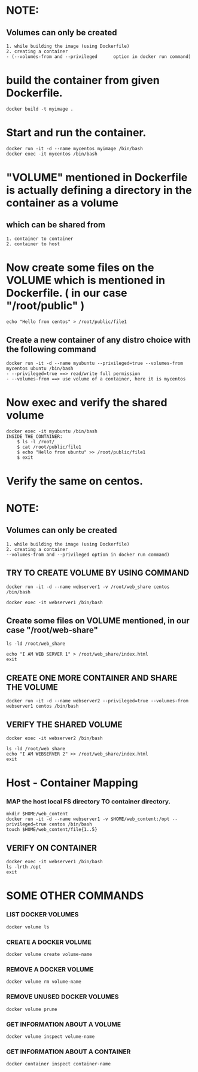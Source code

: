 # NOTE:
## Volumes can only be created
	1. while building the image (using Dockerfile)
	2. creating a container 
	- (--volumes-from and --privileged      option in docker run command)

# build the container from given Dockerfile.
	docker build -t myimage .

# Start and run the container.
	docker run -it -d --name mycentos myimage /bin/bash
	docker exec -it mycentos /bin/bash

# "VOLUME" mentioned in Dockerfile is actually defining a directory in the container as a volume 
## which can be shared from
	1. container to container
	2. container to host

# Now create some files on the VOLUME which is mentioned in Dockerfile. ( in our case "/root/public" )
	echo "Hello from centos" > /root/public/file1

## Create a new container of any distro choice with the following command
	docker run -it -d --name myubuntu --privileged=true --volumes-from mycentos ubuntu /bin/bash
	- --privileged=true ==> read/write full permission
	- --volumes-from ==> use volume of a container, here it is mycentos

# Now exec and verify the shared volume
	docker exec -it myubuntu /bin/bash
	INSIDE THE CONTAINER: 
		$ ls -l /root/
		$ cat /root/public/file1
		$ echo "Hello from ubuntu" >> /root/public/file1
		$ exit

# Verify the same on centos.

# NOTE:
## Volumes can only be created
	1. while building the image (using Dockerfile)
	2. creating a container 
	--volumes-from and --privileged option in docker run command)

## TRY TO CREATE VOLUME BY USING COMMAND
	docker run -it -d --name webserver1 -v /root/web_share centos /bin/bash

	docker exec -it webserver1 /bin/bash

## Create some files on VOLUME mentioned, in our case "/root/web-share"
	ls -ld /root/web_share

	echo "I AM WEB SERVER 1" > /root/web_share/index.html
	exit

## CREATE ONE MORE CONTAINER AND SHARE THE VOLUME
	docker run -it -d --name webserver2 --privileged=true --volumes-from webserver1 centos /bin/bash

## VERIFY THE SHARED VOLUME	
	docker exec -it webserver2 /bin/bash

	ls -ld /root/web_share
	echo "I AM WEBSERVER 2" >> /root/web_share/index.html
	exit

# Host - Container Mapping
### MAP the host local FS directory TO container directory.

	mkdir $HOME/web_content
	docker run -it -d --name webserver1 -v $HOME/web_content:/opt --privileged=true centos /bin/bash
	touch $HOME/web_content/file{1..5}

## VERIFY ON CONTAINER
	docker exec -it webserver1 /bin/bash
	ls -lrth /opt  
	exit

# SOME OTHER COMMANDS

### LIST DOCKER VOLUMES
	docker volume ls

### CREATE A DOCKER VOLUME
	docker volume create volume-name

### REMOVE A DOCKER VOLUME
	docker volume rm volume-name

### REMOVE UNUSED DOCKER VOLUMES
	docker volume prune

### GET INFORMATION ABOUT A VOLUME
	docker volume inspect volume-name

### GET INFORMATION ABOUT A CONTAINER
	docker container inspect container-name
